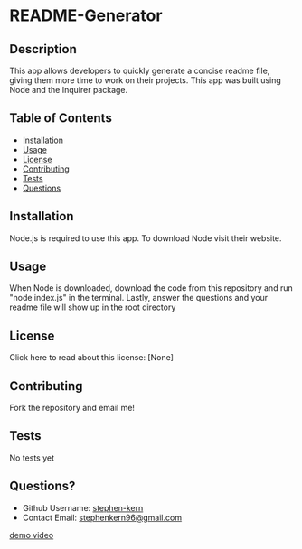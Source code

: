 # README-Generator 
  
  ## Description
  This app allows developers to quickly generate a concise readme file, giving them more time to work on their projects. This app was built using Node and the Inquirer package. 

  ## Table of Contents
  * [Installation](#installation)
  * [Usage](#usage)
  * [License](#license)
  * [Contributing](#contributing)
  * [Tests](#tests)
  * [Questions](#questions)
  
  ## Installation
  Node.js is required to use this app. To download Node visit their website. 

  ## Usage 
  When Node is downloaded, download the code from this repository and run "node index.js" in the terminal. Lastly, answer the questions and your readme file will show up in the root directory

  ## License 
  Click here to read about this license: [None]

  ## Contributing
  Fork the repository and email me!

  ## Tests
  No tests yet

  ## Questions?
  * Github Username: [stephen-kern](https://github.com/stephen-kern)
  * Contact Email: stephenkern96@gmail.com
  
  
  [demo video](https://user-images.githubusercontent.com/94320530/190269225-47f11c4d-4cba-4cac-945c-0820aa3b3fa3.mov)
